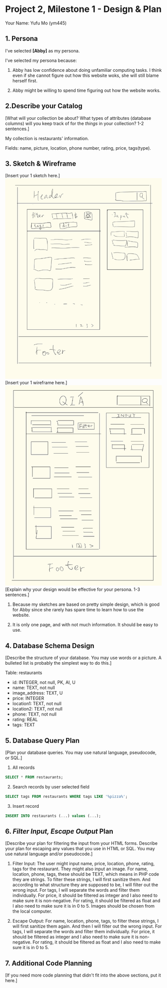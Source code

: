 # Project 2, Milestone 1 - Design & Plan

Your Name: Yufu Mo
(ym445)

## 1. Persona

I've selected **[Abby]** as my persona.

I've selected my persona because:

1) Abby has low confidence about doing unfamiliar computing tasks. I think even if she cannot figure out how this website woks, she will still blame herself first.

2) Abby might be willing to spend time figuring out how the website works.

## 2.Describe your Catalog

[What will your collection be about? What types of attributes (database columns) will you keep track of for the *things* in your collection? 1-2 sentences.]

My collection is restaurants' information.

Fields: name, picture, location, phone number, rating, price, tags(type).

## 3. Sketch & Wireframe

[Insert your 1 sketch here.]
![sketch](/images/sketch.png)
[Insert your 1 wireframe here.]
![wireframe](/images/wireframe.png)
[Explain why your design would be effective for your persona. 1-3 sentences.]

1) Because my sketches are based on pretty simple design, which is good for Abby since she rarely has spare time to learn how to use the website.

2) It is only one page, and with not much information. It should be easy to use.

## 4. Database Schema Design

[Describe the structure of your database. You may use words or a picture. A bulleted list is probably the simplest way to do this.]

Table: restaurants
* id: INTEGER, not null, PK, AI, U
* name: TEXT, not null
* image_address: TEXT, U
* price: INTEGER
* location1: TEXT, not null
* location2: TEXT, not null
* phone: TEXT, not null
* rating: REAL
* tags: TEXT


## 5. Database Query Plan

[Plan your database queries. You may use natural language, pseudocode, or SQL.]

1. All records
```sql
SELECT * FROM restaurants;
```

2. Search records by user selected field
```sql
SELECT tags FROM restaurants WHERE tags LIKE '%pizza%';
```

3. Insert record
```sql
INSERT INTO restaurants (...) values (...);
```

## 6. *Filter Input, Escape Output* Plan

[Describe your plan for filtering the input from your HTML forms. Describe your plan for escaping any values that you use in HTML or SQL. You may use natural language and/or pseudocode.]

1. Filter Input:
   The user might input name, price, location, phone, rating, tags for the restaurant. They might also input an image. For name, location, phone, tags, these should be TEXT, which means in PHP code they are strings. To filter these strings, I will first sanitize them. And according to what structure they are supposed to be, I will filter out the wrong input. For tags, I will separate the words and filter them individually. For price, it should be filtered as integer and I also need to make sure it is non-negative. For rating, it should be filtered as float and I also need to make sure it is in 0 to 5. Images should be chosen from the local computer.

2. Escape Output:
   For name, location, phone, tags, to filter these strings, I will first sanitize them again. And then I will filter out the wrong input. For tags, I will separate the words and filter them individually. For price, it should be filtered as integer and I also need to make sure it is non-negative. For rating, it should be filtered as float and I also need to make sure it is in 0 to 5.


## 7. Additional Code Planning

[If you need more code planning that didn't fit into the above sections, put it here.]

